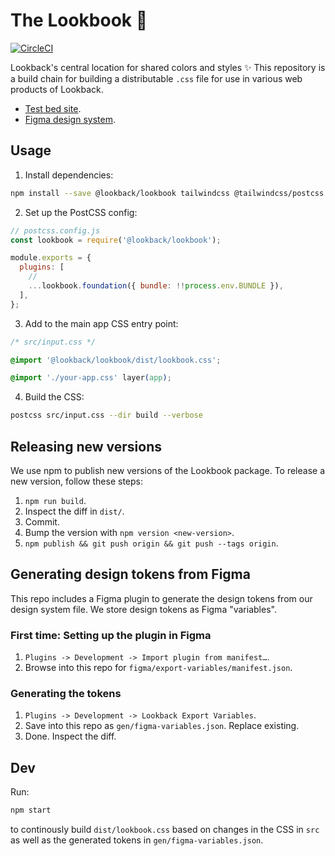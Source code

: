 # The Lookbook 💅

[![CircleCI](https://img.shields.io/circleci/build/github/lookback/lookbook?style=flat)](https://app.circleci.com/pipelines/github/lookback/lookbook?branch=main)

Lookback's central location for shared colors and styles ✨ This repository is a build chain for building a distributable `.css` file for use in various web products of Lookback.

- [Test bed site](https://lookback.github.io/lookbook-website/).
- [Figma design system](https://www.figma.com/design/1MVapBNE9WPwEqYvahvYCJ/Design-System?node-id=405-151&p=f&t=syfRRAjNOEOEl23I-11).

## Usage

1. Install dependencies:

```bash
npm install --save @lookback/lookbook tailwindcss @tailwindcss/postcss postcss postcss-cli
```

2. Set up the PostCSS config:

```js
// postcss.config.js
const lookbook = require('@lookback/lookbook');

module.exports = {
  plugins: [
    //
    ...lookbook.foundation({ bundle: !!process.env.BUNDLE }),
  ],
};
```

3. Add to the main app CSS entry point:

```css
/* src/input.css */

@import '@lookback/lookbook/dist/lookbook.css';

@import './your-app.css' layer(app);
```

4. Build the CSS:

```bash
postcss src/input.css --dir build --verbose
```

## Releasing new versions

We use npm to publish new versions of the Lookbook package. To release a new version, follow these steps:

1. `npm run build`.
2. Inspect the diff in `dist/`.
3. Commit.
4. Bump the version with `npm version <new-version>`.
5. `npm publish && git push origin && git push --tags origin`.

## Generating design tokens from Figma

This repo includes a Figma plugin to generate the design tokens from our design system file. We store design tokens as Figma "variables".

### First time: Setting up the plugin in Figma

1. `Plugins -> Development -> Import plugin from manifest…`.
2. Browse into this repo for `figma/export-variables/manifest.json`.

### Generating the tokens

1. `Plugins -> Development -> Lookback Export Variables`.
2. Save into this repo as `gen/figma-variables.json`. Replace existing.
3. Done. Inspect the diff.

## Dev

Run:

```bash
npm start
```

to continously build `dist/lookbook.css` based on changes in the CSS in `src` as well as the generated tokens in `gen/figma-variables.json`.
